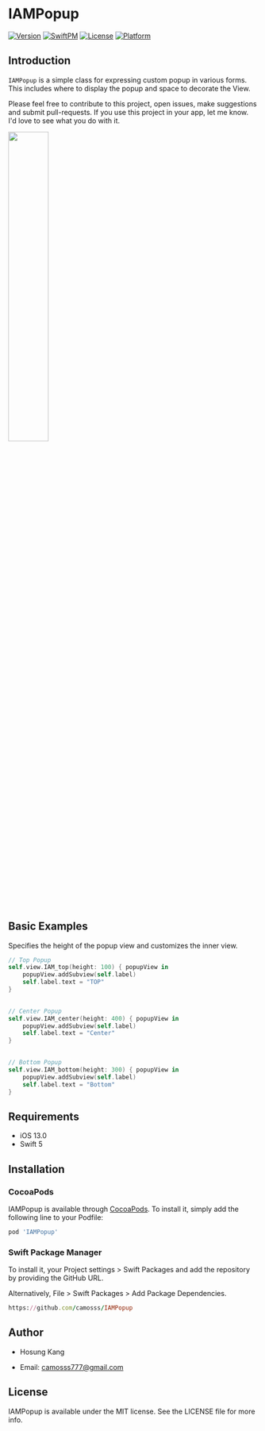 # IAMPopup

[![Version](https://img.shields.io/cocoapods/v/IAMPopup.svg?style=flat)](https://cocoapods.org/pods/IAMPopup)
[![SwiftPM](https://img.shields.io/badge/SPM-supported-DE5C43.svg?style=flat)](https://swift.org/package-manager/)
[![License](https://img.shields.io/cocoapods/l/IAMPopup.svg?style=flat)](https://cocoapods.org/pods/IAMPopup)
[![Platform](https://img.shields.io/cocoapods/p/IAMPopup.svg?style=flat)](https://cocoapods.org/pods/IAMPopup)


## Introduction

`IAMPopup` is a simple class for expressing custom popup in various forms. This includes where to display the popup and space to decorate the View.

Please feel free to contribute to this project, open issues, make suggestions and submit pull-requests. If you use this project in your app, let me know. I'd love to see what you do with it.


<img src = "https://user-images.githubusercontent.com/93528918/149862217-62946646-4c47-47d6-a4d9-e4341610957c.gif" width="40%" height="40%">


## Basic Examples


Specifies the height of the popup view and customizes the inner view.

```swift
// Top Popup
self.view.IAM_top(height: 100) { popupView in
    popupView.addSubview(self.label)
    self.label.text = "TOP"
}

 
// Center Popup  
self.view.IAM_center(height: 400) { popupView in
    popupView.addSubview(self.label)
    self.label.text = "Center"
}

   
// Bottom Popup 
self.view.IAM_bottom(height: 300) { popupView in
    popupView.addSubview(self.label)
    self.label.text = "Bottom"
}

```



## Requirements

- iOS 13.0
- Swift 5


## Installation

### CocoaPods

IAMPopup is available through [CocoaPods](https://cocoapods.org). To install
it, simply add the following line to your Podfile:

```ruby
pod 'IAMPopup'
```

### Swift Package Manager

To install it, your Project settings > Swift Packages and add the repository by providing the GitHub URL.

Alternatively, File > Swift Packages > Add Package Dependencies.

```ruby
https://github.com/camosss/IAMPopup
```

## Author

- Hosung Kang

- Email: camosss777@gmail.com


## License

IAMPopup is available under the MIT license. See the LICENSE file for more info.
